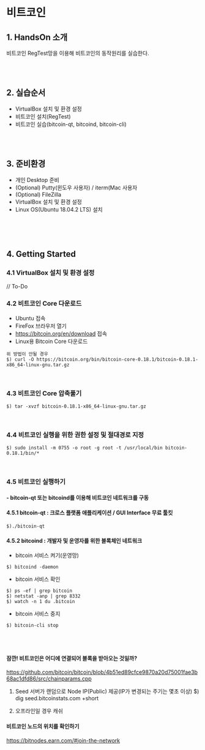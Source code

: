 # 비트코인

## 1. HandsOn 소개

비트코인 RegTest망을 이용해 비트코인의 동작원리를 실습한다.

<br><br>
## 2. 실습순서
 - VirtualBox 설치 및 환경 설정
 - 비트코인 설치(RegTest)
 - 비트코인 실습(bitcoin-qt, bitcoind, bitcoin-cli)

<br><br>
## 3. 준비환경
 - 개인 Desktop 준비
 - (Optional) Putty(윈도우 사용자) / iterm(Mac 사용자<br>
 - (Optional) FileZilla
 - VirtualBox 설치 및 환경 설정
 - Linux OS(Ubuntu 18.04.2 LTS) 설치
<br><br>


<br><br>
## 4. Getting Started
### 4.1 VirtualBox 설치 및 환경 설정
// To-Do
<br>

### 4.2 비트코인 Core 다운로드
- Ubuntu 접속
- FireFox 브라우저 열기
- https://bitcoin.org/en/download 접속
- Linux용 Bitcoin Core 다운로드
```
위 방법이 안될 경우
$) curl -O https://bitcoin.org/bin/bitcoin-core-0.18.1/bitcoin-0.18.1-x86_64-linux-gnu.tar.gz
```
<br>

### 4.3 비트코인 Core 압축풀기
```
$) tar -xvzf bitcoin-0.18.1-x86_64-linux-gnu.tar.gz
```
<br>

### 4.4 비트코인 실행을 위한 권한 설정 및 절대경로 지정
```
$) sudo install -m 0755 -o root -g root -t /usr/local/bin bitcoin-0.18.1/bin/*
```
<br>

### 4.5 비트코인 실행하기
#### - bitcoin-qt 또는 bitcoind를 이용해 비트코인 네트워크를 구동


#### 4.5.1 bitcoin-qt :  크로스 플랫폼 애플리케이션 / GUI Interface 무료 툴킷<br>
```
$)./bitcoin-qt
```

#### 4.5.2 bitcoind : 개발자 및 운영자를 위한 블록체인 네트워크
- bitcoin 서비스 켜기(운영망)
```
$) bitcoind -daemon
```

- bitcoin 서비스 확인
```
$) ps -ef | grep bitcoin
$) netstat -anp | grep 8332
$) watch -n 1 du .bitcoin
```

- bitcoin 서비스 중지
```
$) bitcoin-cli stop
```
<br><br>

#### 잠깐! 비트코인은 어디에 연결되어 블록을 받아오는 것일까?
https://github.com/bitcoin/bitcoin/blob/4b51ed89cfce9870a20d75001fae3b68ac1dfd86/src/chainparams.cpp

1. Seed 서버가 랜덤으로 Node IP(Public) 제공(IP가 변경되는 주기는 몇초 이상) 
$) dig seed.bitcoinstats.com +short

2. 오프라인일 경우 캐쉬


#### 비트코인 노드의 위치를 확인하기
https://bitnodes.earn.com/#join-the-network







